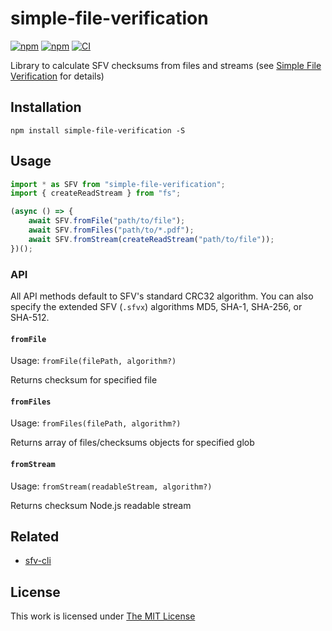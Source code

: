 # simple-file-verification

[![npm](https://flat.badgen.net/npm/license/simple-file-verification)](https://www.npmjs.org/package/simple-file-verification)
[![npm](https://flat.badgen.net/npm/v/simple-file-verification)](https://www.npmjs.org/package/simple-file-verification)
[![CI](https://img.shields.io/github/actions/workflow/status/idleberg/node-sfv/default.yml?style=flat-square)](https://github.com/idleberg/node-sfv/actions)

Library to calculate SFV checksums from files and streams (see [Simple File Verification](https://www.wikiwand.com/en/Simple_file_verification) for details)

## Installation

`npm install simple-file-verification -S`

## Usage

```js
import * as SFV from "simple-file-verification";
import { createReadStream } from "fs";

(async () => {
	await SFV.fromFile("path/to/file");
	await SFV.fromFiles("path/to/*.pdf");
	await SFV.fromStream(createReadStream("path/to/file"));
})();
```

### API

All API methods default to SFV's standard CRC32 algorithm. You can also specify the extended SFV (`.sfvx`) algorithms MD5, SHA-1, SHA-256, or SHA-512.

#### `fromFile`

Usage: `fromFile(filePath, algorithm?)`

Returns checksum for specified file

#### `fromFiles`

Usage: `fromFiles(filePath, algorithm?)`

Returns array of files/checksums objects for specified glob

#### `fromStream`

Usage: `fromStream(readableStream, algorithm?)`

Returns checksum Node.js readable stream

## Related

- [sfv-cli](https://www.npmjs.com/package/sfv-cli)

## License

This work is licensed under [The MIT License](LICENSE)
